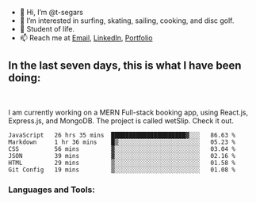 
- 👋 Hi, I’m @t-segars
- 👀 I’m interested in surfing, skating, sailing, cooking, and disc golf.
- 🌱 Student of life.
- 📫 Reach me at [Email](t.segars@outlook.com), [LinkedIn](https://www.linkedin.com/in/tim-segars/), [Portfolio](www.tgsegars.com)
## In the last seven days, this is what I have been doing:
<br />


I am currently working on a MERN Full-stack booking app, using React.js, Express.js, and MongoDB. The project is called wetSlip. Check it out.


<!--START_SECTION:waka-->

```text
JavaScript   26 hrs 35 mins  █████████████████████▓░░░   86.63 %
Markdown     1 hr 36 mins    █▒░░░░░░░░░░░░░░░░░░░░░░░   05.23 %
CSS          56 mins         ▓░░░░░░░░░░░░░░░░░░░░░░░░   03.04 %
JSON         39 mins         ▓░░░░░░░░░░░░░░░░░░░░░░░░   02.16 %
HTML         29 mins         ▒░░░░░░░░░░░░░░░░░░░░░░░░   01.58 %
Git Config   19 mins         ▒░░░░░░░░░░░░░░░░░░░░░░░░   01.08 %
```

<!--END_SECTION:waka-->
### Languages and Tools:


